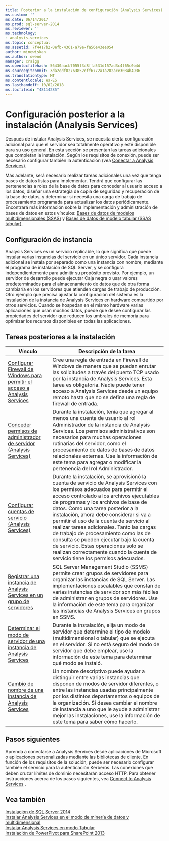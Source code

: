 ```yaml
---
title: Posterior a la instalación de configuración (Analysis Services) | Microsoft Docs
ms.custom: ''
ms.date: 06/14/2017
ms.prod: sql-server-2014
ms.reviewer: ''
ms.technology:
- analysis-services
ms.topic: conceptual
ms.assetid: 7f4417b2-0efb-4361-a79e-fa56e43ee054
author: minewiskan
ms.author: owend
manager: craigg
ms.openlocfilehash: 56430aacb7055f3d8ffa531d157ad3c4f65c0b4d
ms.sourcegitcommit: 3da2edf82763852cff6772a1a282ace3034b4936
ms.translationtype: MT
ms.contentlocale: es-ES
ms.lasthandoff: 10/02/2018
ms.locfileid: "48114285"
---
```

# <a name="post-install-configuration-analysis-services"></a>Configuración posterior a la instalación (Analysis Services)
  Después de instalar Analysis Services, se necesita cierta configuración adicional para que el servidor sea totalmente operativo y esté disponible para su uso general. En esta sección se presentan las tareas adicionales que completan la instalación. Según los requisitos de conexión, puede ser necesario configurar también la autenticación (vea [Conectar a Analysis Services](connect-to-analysis-services.md)).  
  
 Más adelante, será necesario realizar tareas adicionales una vez que tenga bases de datos listas para implementar. Tendrá que configurar las pertenencias a roles de la base de datos para conceder al usuario acceso a los datos, diseñar una estrategia de copia de seguridad y recuperación de la base de datos, y determinar si necesita una carga de trabajo de procesamiento programada para actualizar los datos periódicamente. Encontrará más información sobre la implementación y administración de bases de datos en estos vínculos: [Bases de datos de modelos multidimensionales &#40;SSAS&#41;](../multidimensional-models/multidimensional-model-databases-ssas.md) y [Bases de datos de modelo tabular &#40;SSAS tabular&#41;](../tabular-models/tabular-model-databases-ssas-tabular.md).  
  
## <a name="instance-configuration"></a>Configuración de instancia  
 Analysis Services es un servicio replicable, lo que significa que puede instalar varias instancias del servicio en un único servidor. Cada instancia adicional se instala por separado como una instancia con nombre, mediante el programa de instalación de SQL Server, y se configura independientemente para admitir su propósito previsto. Por ejemplo, un servidor de desarrollo puede ejecutar Caja negra o usar valores predeterminados para el almacenamiento de datos que de otra forma cambiaría en los servidores que atienden cargas de trabajo de producción. Otro ejemplo que precisa ajustar la configuración del sistema es la instalación de la instancia de Analysis Services en hardware compartido por otros servicios. Cuando se hospedan en el mismo hardware varias aplicaciones que usan muchos datos, puede que desee configurar las propiedades del servidor que reducen los umbrales de memoria para optimizar los recursos disponibles en todas las aplicaciones.  
  
## <a name="post-installation-tasks"></a>Tareas posteriores a la instalación  
  
|Vínculo|Descripción de la tarea|  
|----------|----------------------|  
|[Configurar Firewall de Windows para permitir el acceso a Analysis Services](configure-the-windows-firewall-to-allow-analysis-services-access.md)|Cree una regla de entrada en Firewall de Windows de manera que se puedan enrutar las solicitudes a través del puerto TCP usado por la instancia de Analysis Services. Esta tarea es obligatoria. Nadie puede tener acceso a Analysis Services desde un equipo remoto hasta que no se defina una regla de firewall de entrada.|  
|[Conceder permisos de administrador de servidor &#40;Analysis Services&#41;](grant-server-admin-rights-to-an-analysis-services-instance.md)|Durante la instalación, tenía que agregar al menos una cuenta de usuario al rol Administrador de la instancia de Analysis Services. Los permisos administrativos son necesarios para muchas operaciones rutinarias del servidor, como el procesamiento de datos de bases de datos relacionales externas. Use la información de este tema para agregar o modificar la pertenencia del rol Administrador.|  
|[Configurar cuentas de servicio &#40;Analysis Services&#41;](configure-service-accounts-analysis-services.md)|Durante la instalación, se aprovisionó la cuenta de servicio de Analysis Services con los permisos adecuados para permitir el acceso controlado a los archivos ejecutables de programas y los archivos de base de datos. Como una tarea posterior a la instalación, ahora debe considerar si va a permitir el uso de la cuenta de servicio al realizar tareas adicionales. Tanto las cargas de trabajo de procesamiento como las de consulta se pueden ejecutar bajo la cuenta de servicio. Estas operaciones solo se realizan correctamente cuando la cuenta de servicio tiene los permisos adecuados.|  
|[Registrar una instancia de Analysis Services en un grupo de servidores](register-an-analysis-services-instance-in-a-server-group.md)|SQL Server Management Studio (SSMS) permite crear grupos de servidores para organizar las instancias de SQL Server. Las implementaciones escalables que constan de varias instancias de servidor son más fáciles de administrar en grupos de servidores. Use la información de este tema para organizar las instancias de Analysis Services en grupos en SSMS.|  
|[Determinar el modo de servidor de una instancia de Analysis Services](determine-the-server-mode-of-an-analysis-services-instance.md)|Durante la instalación, elija un modo de servidor que determine el tipo de modelo (multidimensional o tabular) que se ejecuta en el servidor. Si no está seguro del modo de servidor que debe emplear, use la información de este tema para determinar qué modo se instaló.|  
|[Cambio de nombre de una instancia de Analysis Services](rename-an-analysis-services-instance.md)|Un nombre descriptivo puede ayudar a distinguir entre varias instancias que disponen de modos de servidor diferentes, o entre las instancias usadas principalmente por los distintos departamentos o equipos de la organización. Si desea cambiar el nombre de instancia a uno que le ayude a administrar mejor las instalaciones, use la información de este tema para saber cómo hacerlo.|  
  
## <a name="next-steps"></a>Pasos siguientes  
 Aprenda a conectarse a Analysis Services desde aplicaciones de Microsoft o aplicaciones personalizadas mediante las bibliotecas de cliente. En función de los requisitos de la solución, puede ser necesario configurar también el servicio para la autenticación Kerberos. Las conexiones que deben cruzar límites de dominio necesitarán acceso HTTP. Para obtener instrucciones acerca de los pasos siguientes, vea [Connect to Analysis Services](connect-to-analysis-services.md) .  
  
## <a name="see-also"></a>Vea también  
 [Instalación de SQL Server 2014](../../../2014/database-engine/install-windows/installation-for-sql-server.md)   
 [Instalar Analysis Services en el modo de minería de datos y multidimensional](../../sql-server/install/install-analysis-services-in-multidimensional-and-data-mining-mode.md)   
 [Instalar Analysis Services en modo Tabular](install-windows/install-analysis-services.md)   
 [Instalación de PowerPivot para SharePoint 2013](install-windows/install-analysis-services-in-power-pivot-mode.md)  
  
  
